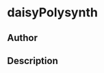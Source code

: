 # daisyPolysynth

## Author

<!-- Insert Your Name Here -->

## Description

<!-- Describe your example here -->
